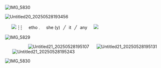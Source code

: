 ![IMG_5830](https://github.com/user-attachments/assets/624e4098-b294-496f-abc7-91512e4ffdd7)

![Untitled20_20250528193456](https://github.com/user-attachments/assets/46325370-7eab-49c6-852a-c2d302eff104)

⠀⠀![](https://64.media.tumblr.com/d720f1cf76b087af9bdcabd6c2b6afb4/d17b1095ed65b13b-1b/s75x75_c1/84d341e2f4968f8a2348fbd23277bd4ec66422d3.gifv) ┆┆⠀⠀etho 𓈒⠀⠀she (y)⠀╱⠀it⠀╱⠀any⠀⠀![](https://64.media.tumblr.com/bf903cde8f279c66475d604651f9ea3e/d17b1095ed65b13b-67/s75x75_c1/a211c216605cade792d01149bdb3757e442fb846.gifv)

![IMG_5829](https://github.com/user-attachments/assets/4f914874-22a2-4749-9078-c66097a0b3ec)

⠀⠀⠀ ⠀⠀⠀⠀![Untitled21_20250528195107](https://github.com/user-attachments/assets/f6d5f026-b9ea-4dcd-8bb1-071e51be26ae)⠀ ⠀![Untitled21_20250528195131](https://github.com/user-attachments/assets/d7b4573c-3f55-4c4a-ae22-095f9996724e)⠀ ⠀![Untitled21_20250528195243](https://github.com/user-attachments/assets/9932e120-4fff-4174-a78b-3c3302899b04)

![IMG_5830](https://github.com/user-attachments/assets/99a7107c-26d4-431a-b7d1-a8f71d934ff8)
